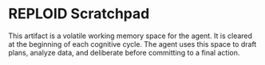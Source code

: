 <!-- @blueprint 0x000014 -->
<!-- Blueprint for SCRT: Agent's transient working memory system. -->

# REPLOID Scratchpad
This artifact is a volatile working memory space for the agent. It is cleared at the beginning of each cognitive cycle. The agent uses this space to draft plans, analyze data, and deliberate before committing to a final action.